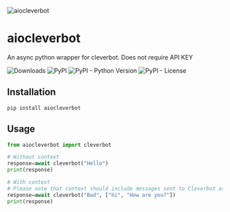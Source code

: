 ![aiocleverbot](https://i.imgur.com/HEskou1.jpg)

# aiocleverbot
An async python wrapper for cleverbot.
Does not require API KEY

![Downloads](https://pepy.tech/badge/aiocleverbot) ![PyPI](https://img.shields.io/pypi/v/aiocleverbot) ![PyPI - Python Version](https://img.shields.io/pypi/pyversions/aiocleverbot) ![PyPI - License](https://img.shields.io/pypi/l/aiocleverbot)
## Installation
```pip
pip install aiocleverbot
```
## Usage
```python
from aiocleverbot import cleverbot

# Without context
response=await cleverbot("Hello")
print(response)

# With context
# Please note that context should include messages sent to Cleverbot as well as the responses
response=await cleverbot("Bad", ["hi", "How are you?"])
print(response)
